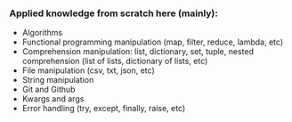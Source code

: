### Applied knowledge from scratch here (mainly):


- Algorithms
- Functional programming manipulation (map, filter, reduce, lambda, etc)
- Comprehension manipulation: list, dictionary, set, tuple, nested comprehension (list of lists, dictionary of lists, etc)
- File manipulation (csv, txt, json, etc)
- String manipulation
- Git and Github
- Kwargs and args
- Error handling (try, except, finally, raise, etc)
